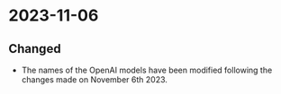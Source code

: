 
# 2023-11-06

## Changed

* The names of the OpenAI models have been modified following the changes made on
November 6th 2023.
